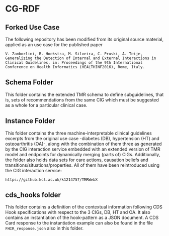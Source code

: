 # CG-RDF

## Forked Use Case 

The following repository has been modified from its original source material, applied as an use case for the published paper

```
V. Zamborlini, R. Hoekstra, M. Silveira, C. Pruski, A. Teije, Generalizing the Detection of Internal and External Interactions in Clinical Guidelines, in: Proceedings of the 9th International Conference on Health Informatics (HEALTHINF2016), Rome, Italy.

```

## Schema Folder

This folder contains the extended TMR schema to define subguidelines, that is, sets of recommendations from the same CIG which must be suggested as a whole for a particular clinical case.

## Instance Folder

This folder contains the three machine-interpretable clinical guidelines excerpts from the original use case -diabetes (DB), hypertension (HT) and osteoarthritis (OA)-, along with the combination of them three as generated by the CIG interaction service embedded with an extended version of TMR model and endpoints for dynamically merging (parts of) CIGs. Additionally, the folder also holds data sets for care actions, causation beliefs and transitions/situations/properties. All of them have been reintroduced using the CIG interaction service:

```
https://github.kcl.ac.uk/k1214757/TMRWebX

```

## cds_hooks folder
This folder contains a definition of the contextual information following CDS Hook specifications with respect to the 3 CIGs, DB, HT and OA. It also contains an instantiation of the hook-pattern as a JSON document. A CDS Card response to the instantiation example can also be found in the file `FHIR_response.json` also in this folder.
